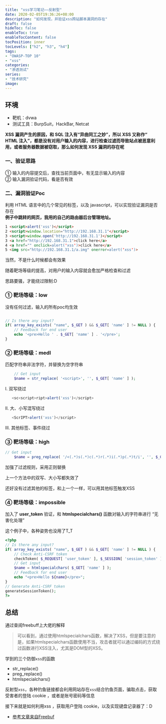 ```yaml
---
title: "xss学习笔记——反射型"
date: 2020-02-05T19:36:26+08:00
description: "如何发现，并验证xss跨站脚本漏洞的存在"
draft: false
hideToc: false
enableToc: true
enableTocContent: false
tocPosition: inner
tocLevels: ["h2", "h3", "h4"]
tags:
- "OWASP-TOP 10"
- "xss"
categories:
- "渗透测试"
series:
- "技术研究"
image: 
---
```


## 环境

- 靶机：dvwa
- 测试工具：BurpSuit，HackBar, Netcat

**XSS 漏洞产生的原因，和 SQL 注入有“异曲同工之妙”，所以 XSS 又称作“ HTML 注入”，都是没有对用户输入的内容，进行检查过滤而导致站点被恶意利用，或者服务器数据被窃取，那么如何发现 XSS 漏洞的存在呢**

### 一、验证思路

① 输入的内容提交后，查找当前页面中，有无显示输入的内容<br>
② 输入漏洞验证代码，看是否有效

### 二、漏洞验证Poc  

利用 HTML 语言中的几个常见的标签，以及 javascript，可以实现验证漏洞是否存在</br>
**例子中跳转的网页，我用的自己的路由器后台管理地址。**

```HTML
1 <script>alert('xss')</script>
2 <script>window.location="http://192.168.31.1"</script>
3 <script>window.open('http://192.168.31.1')</script>
3 <a href="http://192.168.31.1">click here</a>
4 <a href="" onclick=alert('xss')>click here</a>
5 <img src="http://192.168.31.1/a.img" onerror=alert('xss')>
```

当然，不是什么时候都会有效果</br>

随着靶场等级的提高，对用户的输入内容就会愈加严格检查和过滤</br>

思路要骚，才能绕过限制:D

### ① 靶场等级：low

没有任何过滤，输入的所有poc均生效

```php

// Is there any input?
if( array_key_exists( "name", $_GET ) && $_GET[ 'name' ] != NULL ) {
    // Feedback for end user
    echo '<pre>Hello ' . $_GET[ 'name' ] . '</pre>';
}

```

### ② 靶场等级：medl

匹配字符串非法字符，并替换为空字符串</br>

```php
    // Get input
    $name = str_replace( '<script>', '', $_GET[ 'name' ] ); 
```

Ⅰ. 双写绕过

```javascript
   <sc<script>ript>alert('xss')</script>
```

Ⅱ. 大、小写混写绕过

```javascript
   <ScrIPT>alert('xss')</script>
```

Ⅲ. 其他标签、事件绕过


### ③ 靶场等级：high

```php
// Get input
    $name = preg_replace( '/<(.*)s(.*)c(.*)r(.*)i(.*)p(.*)t/i', '', $_GET[ 'name' ] ); 
```

加强了过滤规则，采用正则替换</br>

上一个方法中的双写、大小写都失效了

还好没有过滤其他的标签，和上一个一样，可以用其他标签触发XSS

### ④ 靶场等级：impossible

加入了 **user_token** 验证，和 **htmlspecialchars()** 函数对输入的字符串进行 “无害化处理”</br>

这个例子中，各种姿势也没用了T_T

```php
<?php
// Is there any input?
if( array_key_exists( "name", $_GET ) && $_GET[ 'name' ] != NULL ) {
    // Check Anti-CSRF token
    checkToken( $_REQUEST[ 'user_token' ], $_SESSION[ 'session_token' ], 'index.php' );
    // Get input
    $name = htmlspecialchars( $_GET[ 'name' ] );
    // Feedback for end user
    echo "<pre>Hello ${name}</pre>";
}
// Generate Anti-CSRF token
generateSessionToken();
?> 
```

## 总结

通过查阅freebuff上大佬的解释

> 可以看到，通过使用htmlspecialchars函数，解决了XSS，但是要注意的是，如果htmlspecialchars函数使用不当，攻击者就可以通过编码的方式绕过函数进行XSS注入，尤其是DOM型的XSS。

学到的三个防御`xss`的函数

- str_replace()
- preg_replace()
- htmlspecialchars()

反射型`xss`，各种钓鱼链接都会利用网站存在`xss`结合钓鱼页面，骗取点击，获取受害者的登陆 cookie ，或者是账号密码等信息</br>

接下来就是如何利用xss ，获取用户登陆 cookie，以及实现键盘记录器了：D

- [参考文章来自Freebuf](https://www.freebuf.com/articles/web/123779.html)